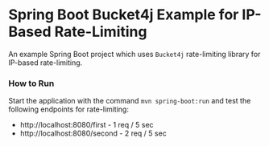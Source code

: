 # Spring Boot Bucket4j Example for IP-Based Rate-Limiting

An example Spring Boot project which uses `Bucket4j` rate-limiting library for IP-based rate-limiting.

### How to Run
Start the application with the command `mvn spring-boot:run` and test the following endpoints for rate-limiting:

* http://localhost:8080/first - 1 req / 5 sec
* http://localhost:8080/second - 2 req / 5 sec